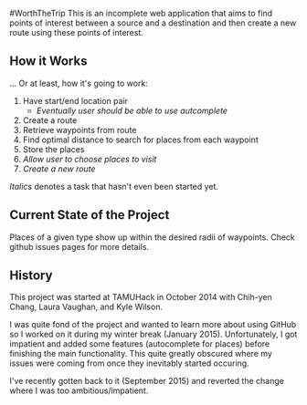 #WorthTheTrip
This is an incomplete web application that aims to find points of interest between a source and a destination and then create a new route using these points of interest.

## How it Works
... Or at least, how it's going to work:

1. Have start/end location pair
    * _Eventually user should be able to use autcomplete_
2. Create a route
3. Retrieve waypoints from route
4. Find optimal distance to search for places from each waypoint
5. Store the places
6. _Allow user to choose places to visit_
7. _Create a new route_

_Italics_ denotes a task that hasn't even been started yet.


## Current State of the Project
Places of a given type show up within the desired radii of waypoints. Check github issues pages for more details.


## History
This project was started at TAMUHack in October 2014 with Chih-yen Chang, Laura Vaughan, and Kyle Wilson. 

I was quite fond of the project and wanted to learn more about using GitHub so I worked on it during my winter break (January 2015). Unfortunately, I got impatient and added some features (autocomplete for places) before finishing the main functionality. This quite greatly obscured where my issues were coming from once they inevitably started occuring. 

I've recently gotten back to it (September 2015) and reverted the change where I was too ambitious/impatient.